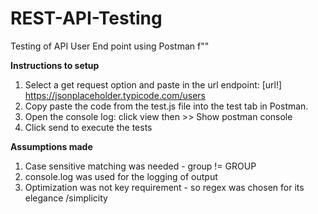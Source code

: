 # REST-API-Testing
Testing of API User End point using Postman f""



**Instructions to setup**
 1. Select a get request option and paste in the url endpoint: [url!] https://jsonplaceholder.typicode.com/users
 1. Copy paste the code from the test.js file into the test tab in Postman.
 1. Open the console log: click view then >> Show postman console
 1. Click send to execute the tests
 
 **Assumptions made**
 1. Case sensitive matching was needed - group != GROUP
 1. console.log was used for the logging of output
 1. Optimization was not key requirement - so regex was chosen for its elegance /simplicity
 
 
 


